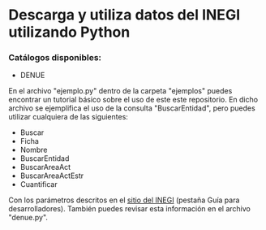 # Descarga y utiliza datos del INEGI utilizando Python

### Catálogos disponibles:

-  DENUE

En el archivo "ejemplo.py" dentro de la carpeta "ejemplos" puedes encontrar un tutorial básico sobre el uso  de este este repositorio. En dicho archivo se ejemplifica el uso de la consulta "BuscarEntidad", pero puedes utilizar cualquiera de las siguientes:

- Buscar
- Ficha
- Nombre
- BuscarEntidad
- BuscarAreaAct
- BuscarAreaActEstr
- Cuantificar

Con los parámetros descritos en el [sitio del INEGI](https://www.inegi.org.mx/servicios/api_denue.html#metAEAGEstr) (pestaña Guía para desarrolladores).
También puedes revisar esta información en el archivo "denue.py".
